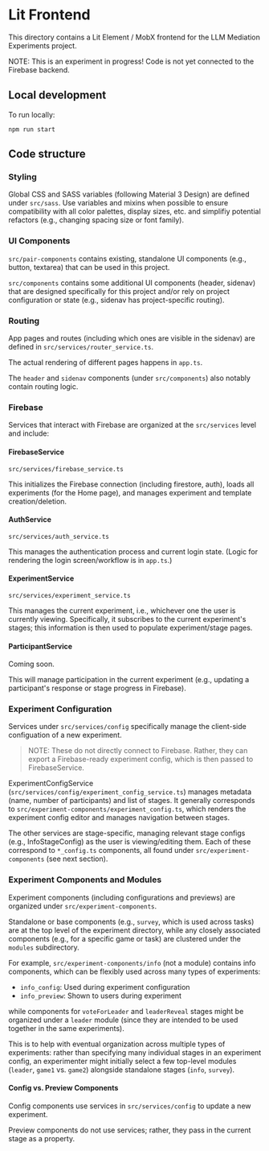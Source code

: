 # Lit Frontend

This directory contains a Lit Element / MobX frontend for the LLM Mediation
Experiments project.

NOTE: This is an experiment in progress! Code is not yet connected to
the Firebase backend.

## Local development

To run locally:

```
npm run start
```

## Code structure

### Styling

Global CSS and SASS variables (following Material 3 Design) are defined under
`src/sass`. Use variables and mixins when possible to ensure compatibility
with all color palettes, display sizes, etc. and simplifiy potential
refactors (e.g., changing spacing size or font family).

### UI Components

`src/pair-components` contains existing, standalone UI components
(e.g., button, textarea) that can be used in this project.

`src/components` contains some additional UI components (header, sidenav)
that are designed specifically for this project and/or rely on project
configuration or state (e.g., sidenav has project-specific routing).

### Routing

App pages and routes (including which ones are visible in the sidenav)
are defined in `src/services/router_service.ts`.

The actual rendering of different pages happens in `app.ts`.

The `header` and `sidenav` components (under `src/components`) also notably
contain routing logic.

### Firebase

Services that interact with Firebase are organized at the
`src/services` level and include:

#### FirebaseService

`src/services/firebase_service.ts`

This initializes the Firebase connection (including firestore, auth),
loads all experiments (for the Home page), and manages experiment
and template creation/deletion.

#### AuthService

`src/services/auth_service.ts`

This manages the authentication process and current login state.
(Logic for rendering the login screen/workflow is in `app.ts`.)

#### ExperimentService

`src/services/experiment_service.ts`

This manages the current experiment, i.e., whichever one the user is
currently viewing. Specifically, it subscribes to the current experiment's
stages; this information is then used to populate experiment/stage pages.

#### ParticipantService

Coming soon.

This will manage participation in the current experiment (e.g., updating
a participant's response or stage progress in Firebase).

### Experiment Configuration

Services under `src/services/config` specifically manage the client-side
configuation of a new experiment.

> NOTE: These do not directly connect to Firebase. Rather, they can export
a Firebase-ready experiment config, which is then passed to FirebaseService.

ExperimentConfigService (`src/services/config/experiment_config_service.ts`)
manages metadata (name, number of participants) and list of stages.
It generally corresponds to `src/experiment-components/experiment_config.ts`,
which renders the experiment config editor and manages navigation between
stages.

The other services are stage-specific, managing relevant stage configs
(e.g., InfoStageConfig) as the user is viewing/editing them. Each of these
correspond to `*_config.ts` components, all found under
`src/experiment-components` (see next section).

### Experiment Components and Modules

Experiment components (including configurations and previews)
are organized under `src/experiment-components`.

Standalone or base components (e.g., `survey`, which is used across tasks)
are at the top level of the experiment directory, while any closely
associated components (e.g., for a specific game or task) are clustered
under the `modules` subdirectory.

For example, `src/experiment-components/info` (not a module)
contains info components, which can be flexibly used across many types
of experiments:

- `info_config`: Used during experiment configuration
- `info_preview`: Shown to users during experiment

while components for `voteForLeader` and `leaderReveal` stages
might be organized under a `leader` module
(since they are intended to be used together in the same experiments).

This is to help with eventual organization across multiple types of
experiments: rather than specifying many individual stages
in an experiment config, an experimenter might initially select a few
top-level modules (`leader`, `game1` vs. `game2`) alongside standalone
stages (`info`, `survey`).

#### Config vs. Preview Components

Config components use services in `src/services/config` to update
a new experiment.

Preview components do not use services; rather, they pass in the current
stage as a property.